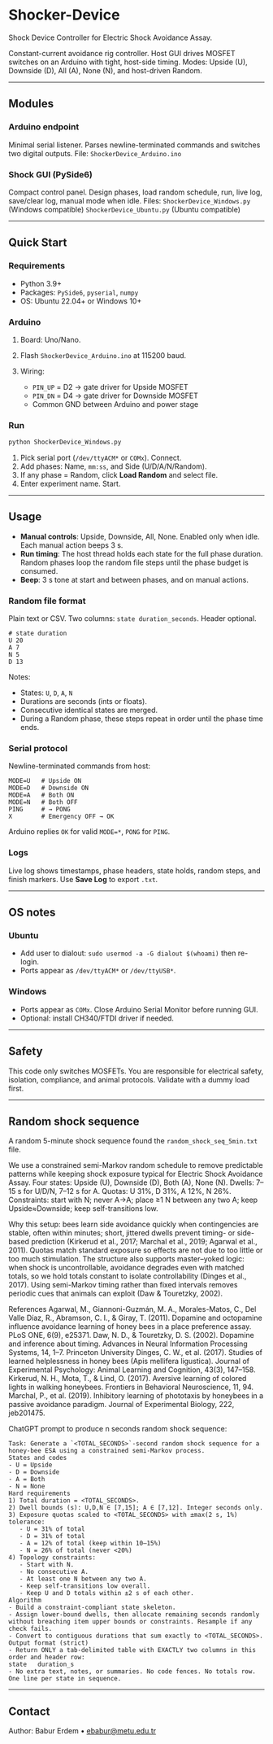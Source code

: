 # Shocker-Device
Shock Device Controller for Electric Shock Avoidance Assay.

Constant-current avoidance rig controller. Host GUI drives MOSFET switches on an Arduino with tight, host-side timing. Modes: Upside (U), Downside (D), All (A), None (N), and host-driven Random.

---

## Modules

### Arduino endpoint

Minimal serial listener. Parses newline-terminated commands and switches two digital outputs.
File: `ShockerDevice_Arduino.ino`

### Shock GUI (PySide6)

Compact control panel. Design phases, load random schedule, run, live log, save/clear log, manual mode when idle.
Files: 
`ShockerDevice_Windows.py` (Windows compatible)
`ShockerDevice_Ubuntu.py` (Ubuntu compatible)

---

## Quick Start

### Requirements

* Python 3.9+
* Packages: `PySide6`, `pyserial`, `numpy`
* OS: Ubuntu 22.04+ or Windows 10+

### Arduino

1. Board: Uno/Nano.
2. Flash `ShockerDevice_Arduino.ino` at 115200 baud.
3. Wiring:

   * `PIN_UP` = D2 → gate driver for Upside MOSFET
   * `PIN_DN` = D4 → gate driver for Downside MOSFET
   * Common GND between Arduino and power stage

### Run

```bash
python ShockerDevice_Windows.py
```

1. Pick serial port (`/dev/ttyACM*` or `COMx`). Connect.
2. Add phases: Name, `mm:ss`, and Side (U/D/A/N/Random).
3. If any phase = Random, click **Load Random** and select file.
4. Enter experiment name. Start.

---

## Usage

* **Manual controls**: Upside, Downside, All, None. Enabled only when idle. Each manual action beeps 3 s.
* **Run timing**: The host thread holds each state for the full phase duration. Random phases loop the random file steps until the phase budget is consumed.
* **Beep**: 3 s tone at start and between phases, and on manual actions.

### Random file format

Plain text or CSV. Two columns: `state duration_seconds`. Header optional.

```
# state duration
U 20
A 7
N 5
D 13
```

Notes:

* States: `U`, `D`, `A`, `N`
* Durations are seconds (ints or floats).
* Consecutive identical states are merged.
* During a Random phase, these steps repeat in order until the phase time ends.

### Serial protocol

Newline-terminated commands from host:

```
MODE=U   # Upside ON
MODE=D   # Downside ON
MODE=A   # Both ON
MODE=N   # Both OFF
PING     # → PONG
X        # Emergency OFF → OK
```

Arduino replies `OK` for valid `MODE=*`, `PONG` for `PING`.

### Logs

Live log shows timestamps, phase headers, state holds, random steps, and finish markers. Use **Save Log** to export `.txt`.

---

## OS notes

### Ubuntu

* Add user to dialout: `sudo usermod -a -G dialout $(whoami)` then re-login.
* Ports appear as `/dev/ttyACM*` or `/dev/ttyUSB*`.

### Windows

* Ports appear as `COMx`. Close Arduino Serial Monitor before running GUI.
* Optional: install CH340/FTDI driver if needed.

---

## Safety

This code only switches MOSFETs. You are responsible for electrical safety, isolation, compliance, and animal protocols. Validate with a dummy load first.

---

## Random shock sequence

A random 5-minute shock sequence found the `random_shock_seq_5min.txt` file.

We use a constrained semi-Markov random schedule to remove predictable patterns while keeping shock exposure typical for Electric Shock Avoidance Assay. Four states: Upside (U), Downside (D), Both (A), None (N). Dwells: 7–15 s for U/D/N, 7–12 s for A. Quotas: U 31%, D 31%, A 12%, N 26%. Constraints: start with N; never A→A; place ≥1 N between any two A; keep Upside≈Downside; keep self-transitions low.

Why this setup: bees learn side avoidance quickly when contingencies are stable, often within minutes; short, jittered dwells prevent timing- or side-based prediction (Kirkerud et al., 2017; Marchal et al., 2019; Agarwal et al., 2011). Quotas match standard exposure so effects are not due to too little or too much stimulation. The structure also supports master–yoked logic: when shock is uncontrollable, avoidance degrades even with matched totals, so we hold totals constant to isolate controllability (Dinges et al., 2017). Using semi-Markov timing rather than fixed intervals removes periodic cues that animals can exploit (Daw & Touretzky, 2002).

References
Agarwal, M., Giannoni-Guzmán, M. A., Morales-Matos, C., Del Valle Díaz, R., Abramson, C. I., & Giray, T. (2011). Dopamine and octopamine influence avoidance learning of honey bees in a place preference assay. PLoS ONE, 6(9), e25371. 
Daw, N. D., & Touretzky, D. S. (2002). Dopamine and inference about timing. Advances in Neural Information Processing Systems, 14, 1–7. 
Princeton University
Dinges, C. W., et al. (2017). Studies of learned helplessness in honey bees (Apis mellifera ligustica). Journal of Experimental Psychology: Animal Learning and Cognition, 43(3), 147–158. 
Kirkerud, N. H., Mota, T., & Lind, O. (2017). Aversive learning of colored lights in walking honeybees. Frontiers in Behavioral Neuroscience, 11, 94. 
Marchal, P., et al. (2019). Inhibitory learning of phototaxis by honeybees in a passive avoidance paradigm. Journal of Experimental Biology, 222, jeb201475.

ChatGPT prompt to produce n seconds random shock sequence:
```
Task: Generate a `<TOTAL_SECONDS>`-second random shock sequence for a honey-bee ESA using a constrained semi-Markov process.
States and codes
- U = Upside
- D = Downside
- A = Both
- N = None
Hard requirements
1) Total duration = <TOTAL_SECONDS>.
2) Dwell bounds (s): U,D,N ∈ [7,15]; A ∈ [7,12]. Integer seconds only.
3) Exposure quotas scaled to <TOTAL_SECONDS> with ±max(2 s, 1%) tolerance:
   - U = 31% of total
   - D = 31% of total
   - A = 12% of total (keep within 10–15%)
   - N = 26% of total (never <20%)
4) Topology constraints:
   - Start with N.
   - No consecutive A.
   - At least one N between any two A.
   - Keep self-transitions low overall.
   - Keep U and D totals within ±2 s of each other.
Algorithm
- Build a constraint-compliant state skeleton.
- Assign lower-bound dwells, then allocate remaining seconds randomly without breaching item upper bounds or constraints. Resample if any check fails.
- Convert to contiguous durations that sum exactly to <TOTAL_SECONDS>.
Output format (strict)
- Return ONLY a tab-delimited table with EXACTLY two columns in this order and header row:
state	duration_s
- No extra text, notes, or summaries. No code fences. No totals row. One line per state in sequence.
```

---

## Contact

Author: Babur Erdem • [ebabur@metu.edu.tr](mailto:ebabur@metu.edu.tr)

